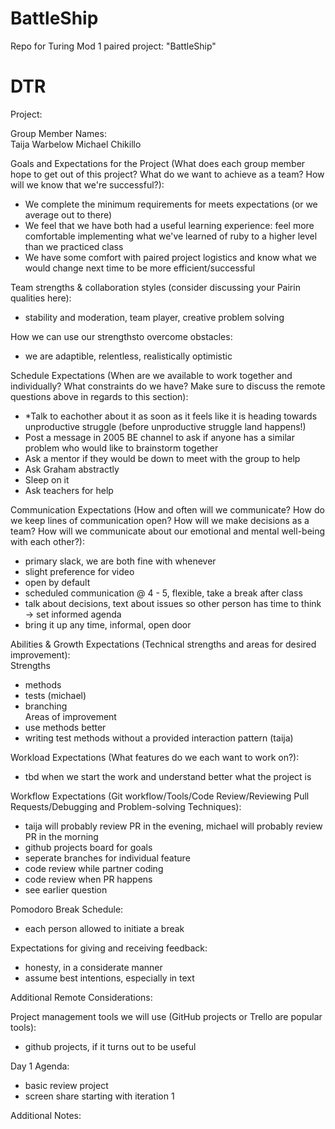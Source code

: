 # BattleShip
Repo for Turing Mod 1 paired project: "BattleShip"


# DTR
Project: 

Group Member Names:
<br />
	Taija Warbelow
	Michael Chikillo

Goals and Expectations for the Project (What does each group member hope to get out of this project? What do we want to achieve as a team? How will we know that we're successful?):
<br />
* We complete the minimum requirements for meets expectations (or we average out to there)
* We feel that we have both had a useful learning experience: feel more comfortable implementing what we've learned of ruby to a higher level than we practiced class
* We have some comfort with paired project logistics and know what we would change next time to be more efficient/successful
	
Team strengths & collaboration styles (consider discussing your Pairin qualities here):
* stability and moderation, team player, creative problem solving

How we can use our strengthsto overcome obstacles:
* we are adaptible, relentless, realistically optimistic

Schedule Expectations (When are we available to work together and individually? What constraints do we have? Make sure to discuss the remote questions above in regards to this section):
* *Talk to eachother about it as soon as it feels like it is heading towards unproductive struggle (before unproductive struggle land happens!)
* Post a message in 2005 BE channel to ask if anyone has a similar problem who would like to brainstorm together
* Ask a mentor if they would be down to meet with the group to help
* Ask Graham abstractly 
* Sleep on it
* Ask teachers for help

Communication Expectations (How and often will we communicate? How do we keep lines of communication open? How will we make decisions as a team? How will we communicate about our emotional and mental well-being with each other?):
* primary slack, we are both fine with whenever
* slight preference for video
* open by default
* scheduled communication @ 4 - 5, flexible, take a break after class
* talk about decisions, text about issues so other person has time to think -> set informed agenda
* bring it up any time, informal, open door 
	
Abilities & Growth Expectations (Technical strengths and areas for desired improvement):
<br /> Strengths
* methods
* tests (michael)
* branching
<br /> Areas of improvement
* use methods better
* writing test methods without a provided interaction pattern (taija)
	

Workload Expectations (What features do we each want to work on?):
* tbd when we start the work and understand better what the project is

Workflow Expectations (Git workflow/Tools/Code Review/Reviewing Pull Requests/Debugging and Problem-solving Techniques):
* taija will probably review PR in the evening, michael will probably review PR in the morning
* github projects board for goals
* seperate branches for individual feature 
* code review while partner coding
* code review when PR happens
* see earlier question

Pomodoro Break Schedule:
* each person allowed to initiate a break

Expectations for giving and receiving feedback:
* honesty, in a considerate manner
* assume best intentions, especially in text

Additional Remote Considerations:

Project management tools we will use (GitHub projects or Trello are popular tools):
* github projects, if it turns out to be useful
	

Day 1 Agenda: 
* basic review project
* screen share starting with iteration 1

Additional Notes:


